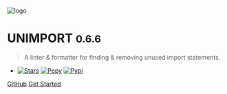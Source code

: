 <!-- _coverpage.md -->

![logo](_media/icon.png ":size=50%")

# UNIMPORT <small>0.6.6</small>

> A linter & formatter for finding & removing unused import statements.

- [![Stars](https://img.shields.io/github/stars/hakancelik96/unimport)](https://github.com/hakancelik96/unimport/stargazers)
  [![Pepy](https://pepy.tech/badge/unimport)](https://pepy.tech/badge/unimport)
  [![Pypi](https://img.shields.io/pypi/v/unimport)](https://pypi.org/project/unimport/)

[GitHub](https://github.com/hakancelik96/unimport/) [Get Started](#get-started)
